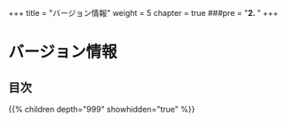 +++
title = "バージョン情報"
weight = 5
chapter = true
###pre = "<b>2. </b>"
+++

# バージョン情報


## 目次

{{% children depth="999" showhidden="true" %}}
